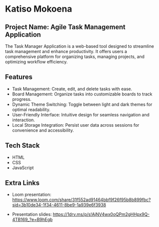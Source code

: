 # Katiso Mokoena

## Project Name: Agile Task Management Application
The Task Manager Application is a web-based tool designed to streamline task management and enhance productivity. It offers users a comprehensive platform for organizing tasks, managing projects, and optimizing workflow efficiency.

## Features
- Task Management: Create, edit, and delete tasks with ease.
- Board Management: Organize tasks into customizable boards to track progress.
- Dynamic Theme Switching: Toggle between light and dark themes for optimal readability.
- User-Friendly Interface: Intuitive design for seamless navigation and interaction.
- Local Storage Integration: Persist user data across sessions for convenience and accessibility.

## Tech Stack
- HTML
- CSS
- JavaScript

## Extra Links
- Loom presentation: https://www.loom.com/share/31f552ad91464bbf9f26f95b8b899fbc?sid=3b10de34-1f34-4611-8be9-1a939e6f3938
  
- Presentation slides: https://1drv.ms/p/s!AjNV4wx0oQPm2gHHpx9Q-4TB169_?e=B9hEgb
